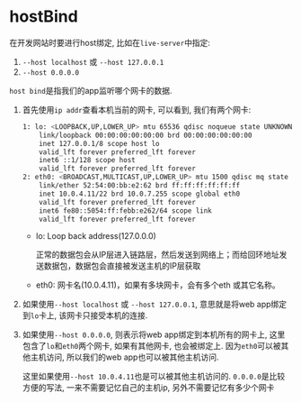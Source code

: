# hostBind

在开发网站时要进行host绑定, 比如在`live-server`中指定:

1. `--host localhost` 或 `--host 127.0.0.1`
2. `--host 0.0.0.0`

`host bind`是指我们的app监听哪个网卡的数据.

1. 首先使用`ip addr`查看本机当前的网卡, 可以看到, 我们有两个网卡:

    ```sh
    1: lo: <LOOPBACK,UP,LOWER_UP> mtu 65536 qdisc noqueue state UNKNOWN group default qlen 1000
        link/loopback 00:00:00:00:00:00 brd 00:00:00:00:00:00
        inet 127.0.0.1/8 scope host lo
        valid_lft forever preferred_lft forever
        inet6 ::1/128 scope host 
        valid_lft forever preferred_lft forever
    2: eth0: <BROADCAST,MULTICAST,UP,LOWER_UP> mtu 1500 qdisc mq state UP group default qlen 1000
        link/ether 52:54:00:bb:e2:62 brd ff:ff:ff:ff:ff:ff
        inet 10.0.4.11/22 brd 10.0.7.255 scope global eth0
        valid_lft forever preferred_lft forever
        inet6 fe80::5054:ff:febb:e262/64 scope link 
        valid_lft forever preferred_lft forever
    ```

    - lo: Loop back address(127.0.0.0)

        正常的数据包会从IP层进入链路层，然后发送到网络上；而给回环地址发送数据包，数据包会直接被发送主机的IP层获取

    - eth0: 网卡名(10.0.4.11)，如果有多块网卡，会有多个eth 或其它名称。


2. 如果使用`--host localhost` 或 `--host 127.0.0.1`, 意思就是将web app绑定到`lo`卡上, 该网卡只接受本机的连接.
3. 如果使用`--host 0.0.0.0`, 则表示将web app绑定到本机所有的网卡上, 这里包含了`lo`和`eth0`两个网卡, 如果有其他网卡, 也会被绑定上. 因为`eth0`可以被其他主机访问, 所以我们的web app也可以被其他主机访问.

    这里如果使用`--host 10.0.4.11`也是可以被其他主机访问的. `0.0.0.0`是比较方便的写法, 一来不需要记忆自己的主机ip, 另外不需要记忆有多少个网卡





